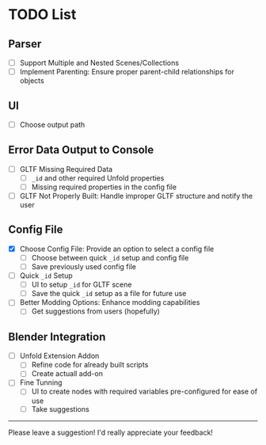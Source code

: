# TODO List

## Parser
- [ ] Support Multiple and Nested Scenes/Collections
- [ ] Implement Parenting: Ensure proper parent-child relationships for objects

## UI
- [ ] Choose output path

## Error Data Output to Console
- [ ] GLTF Missing Required Data
    - [ ] `_id` and other required Unfold properties
    - [ ] Missing required properties in the config file
- [ ] GLTF Not Properly Built: Handle improper GLTF structure and notify the user

## Config File
- [x] Choose Config File: Provide an option to select a config file
    - [ ] Choose between quick `_id` setup and config file
    - [ ] Save previously used config file
- [ ] Quick `_id` Setup
    - [ ] UI to setup `_id` for GLTF scene
    - [ ] Save the quick `_id` setup as a file for future use
- [ ] Better Modding Options: Enhance modding capabilities
    - [ ] Get suggestions from users (hopefully)

## Blender Integration
- [ ] Unfold Extension Addon
    - [ ] Refine code for already built scripts
    - [ ] Create actuall add-on
- [ ] Fine Tunning
    - [ ] UI to create nodes with required variables pre-configured for ease of use
    - [ ] Take suggestions

---

Please leave a suggestion! I'd really appreciate your feedback!
